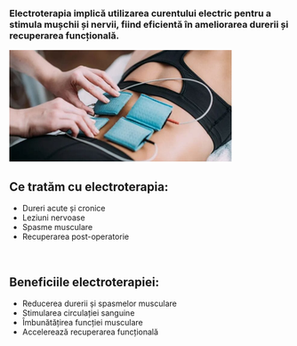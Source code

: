 ### Electroterapia implică utilizarea curentului electric pentru a stimula mușchii și nervii, fiind eficientă în ameliorarea durerii și recuperarea funcțională.

<img src="../electroterapie_1.jpeg" width="400" alt="electroterapie" />

## Ce tratăm cu electroterapia:

- Dureri acute și cronice
- Leziuni nervoase
- Spasme musculare
- Recuperarea post-operatorie

<br>

## Beneficiile electroterapiei:

- Reducerea durerii și spasmelor musculare
- Stimularea circulației sanguine
- Îmbunătățirea funcției musculare
- Accelerează recuperarea funcțională
